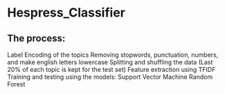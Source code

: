 # Hespress_Classifier

## The process:
Label Encoding of the topics
Removing stopwords, punctuation, numbers, and make english letters lowercase
Splitting and shuffling the data (Last 20% of each topic is kept for the test set)
Feature extraction using TFIDF
Training and testing using the models:
Support Vector Machine
Random Forest
